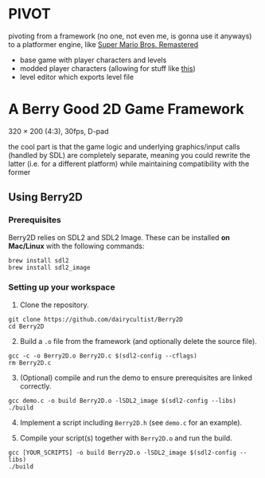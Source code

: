# PIVOT

pivoting from a framework (no one, not even me, is gonna use it anyways) to a platformer engine, like [Super Mario Bros. Remastered](https://github.com/JHDev2006/Super-Mario-Bros.-Remastered-Public)

- base game with player characters and levels
- modded player characters (allowing for stuff like [this](https://bsky.app/profile/honeyswells.bsky.social/post/3lz74rivjmk24))
- level editor which exports level file

# A Berry Good 2D Game Framework

320 × 200 (4:3), 30fps, D-pad

the cool part is that the game logic and underlying graphics/input calls (handled by SDL) are completely separate, meaning you could rewrite the latter (i.e. for a different platform) while maintaining compatibility with the former

## Using Berry2D

### Prerequisites

Berry2D relies on SDL2 and SDL2 Image. These can be installed __on Mac/Linux__ with the following commands:

```
brew install sdl2
brew install sdl2_image
```

### Setting up your workspace

1. Clone the repository.

```
git clone https://github.com/dairycultist/Berry2D
cd Berry2D
```

2. Build a `.o` file from the framework (and optionally delete the source file).

```
gcc -c -o Berry2D.o Berry2D.c $(sdl2-config --cflags)
rm Berry2D.c
```

3. (Optional) compile and run the demo to ensure prerequisites are linked correctly.

```
gcc demo.c -o build Berry2D.o -lSDL2_image $(sdl2-config --libs)
./build
```

4. Implement a script including `Berry2D.h` (see `demo.c` for an example).

5. Compile your script(s) together with `Berry2D.o` and run the build.

```
gcc [YOUR_SCRIPTS] -o build Berry2D.o -lSDL2_image $(sdl2-config --libs)
./build
```
